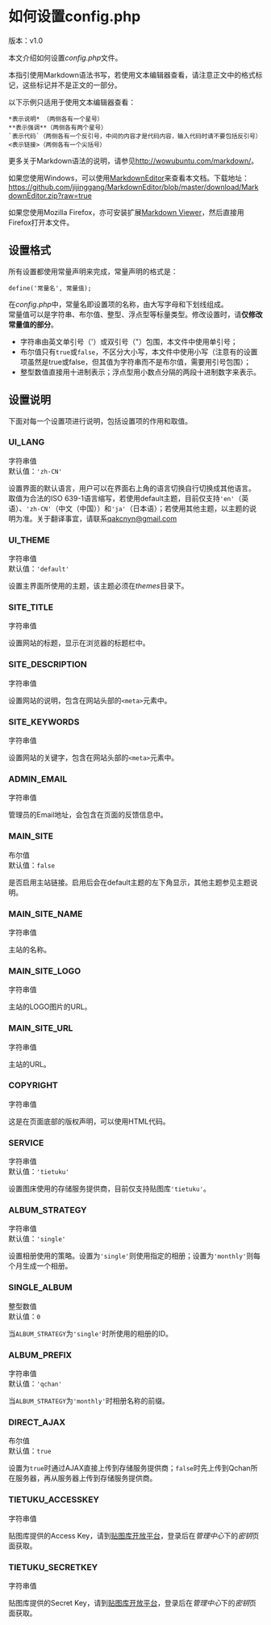 如何设置config.php
==========
版本：v1.0

本文介绍如何设置*config.php*文件。

本指引使用Markdown语法书写，若使用文本编辑器查看，请注意正文中的格式标记，这些标记并不是正文的一部分。

以下示例只适用于使用文本编辑器查看：

    *表示说明* （两侧各有一个星号）
    **表示强调**（两侧各有两个星号）
    `表示代码`（两侧各有一个反引号，中间的内容才是代码内容，输入代码时请不要包括反引号）
    <表示链接>（两侧各有一个尖括号）

更多关于Markdown语法的说明，请参见<http://wowubuntu.com/markdown/>。

如果您使用Windows，可以使用[MarkdownEditor](https://github.com/jijinggang/MarkdownEditor)来查看本文档。下载地址：<https://github.com/jijinggang/MarkdownEditor/blob/master/download/MarkdownEditor.zip?raw=true>

如果您使用Mozilla Firefox，亦可安装扩展[Markdown Viewer](https://addons.mozilla.org/zh-CN/firefox/addon/markdown-viewer/)，然后直接用Firefox打开本文件。

设置格式
----------
所有设置都使用常量声明来完成，常量声明的格式是：

    define('常量名', 常量值);

在*config.php*中，常量名即设置项的名称，由大写字母和下划线组成。  
常量值可以是字符串、布尔值、整型、浮点型等标量类型。修改设置时，请**仅修改常量值的部分**。

* 字符串由英文单引号（'）或双引号（"）包围，本文件中使用单引号；
* 布尔值只有`true`或`false`，不区分大小写，本文件中使用小写（注意有的设置项虽然是true或false，但其值为字符串而不是布尔值，需要用引号包围）；
* 整型数值直接用十进制表示；浮点型用小数点分隔的两段十进制数字来表示。

设置说明
----------
下面对每一个设置项进行说明，包括设置项的作用和取值。


### UI_LANG
字符串值  
默认值：`'zh-CN'`

设置界面的默认语言，用户可以在界面右上角的语言切换自行切换成其他语言。  
取值为合法的ISO 639-1语言缩写，若使用default主题，目前仅支持`'en'`（英语）、`'zh-CN'`（中文（中国））和`'ja'`（日本语）；若使用其他主题，以主题的说明为准。关于翻译事宜，请联系<qakcnyn@gmail.com>


### UI_THEME
字符串值  
默认值：`'default'`

设置主界面所使用的主题，该主题必须在*themes*目录下。


### SITE_TITLE
字符串值

设置网站的标题，显示在浏览器的标题栏中。


### SITE_DESCRIPTION
字符串值

设置网站的说明，包含在网站头部的`<meta>`元素中。


### SITE_KEYWORDS
字符串值

设置网站的关键字，包含在网站头部的`<meta>`元素中。


### ADMIN_EMAIL
字符串值

管理员的Email地址，会包含在页面的反馈信息中。

### MAIN_SITE
布尔值  
默认值：`false`

是否启用主站链接。启用后会在default主题的左下角显示，其他主题参见主题说明。


### MAIN_SITE_NAME
字符串值

主站的名称。


### MAIN_SITE_LOGO
字符串值

主站的LOGO图片的URL。


### MAIN_SITE_URL
字符串值

主站的URL。


### COPYRIGHT
字符串值

这是在页面底部的版权声明，可以使用HTML代码。


### SERVICE
字符串值  
默认值：`'tietuku'`

设置图床使用的存储服务提供商，目前仅支持贴图库`'tietuku'`。


### ALBUM_STRATEGY
字符串值  
默认值：`'single'`

设置相册使用的策略。设置为`'single'`则使用指定的相册；设置为`'monthly'`则每个月生成一个相册。


### SINGLE_ALBUM
整型数值  
默认值：`0`

当`ALBUM_STRATEGY`为`'single'`时所使用的相册的ID。


### ALBUM_PREFIX
字符串值  
默认值：`'qchan'`

当`ALBUM_STRATEGY`为`'monthly'`时相册名称的前缀。


### DIRECT_AJAX
布尔值  
默认值：`true`

设置为`true`时通过AJAX直接上传到存储服务提供商；`false`时先上传到Qchan所在服务器，再从服务器上传到存储服务提供商。


### TIETUKU_ACCESSKEY
字符串值  

贴图库提供的Access Key，请到[贴图库开放平台](http://open.tietuku.com)，登录后在*管理中心*下的*密钥*页面获取。


### TIETUKU_SECRETKEY
字符串值  

贴图库提供的Secret Key，请到[贴图库开放平台](http://open.tietuku.com)，登录后在*管理中心*下的*密钥*页面获取。